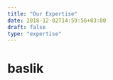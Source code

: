 ```yaml
---
title: "Our Expertise"
date: 2018-12-02T14:59:56+03:00
draft: false
type: "expertise"
---
```


# baslik

